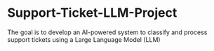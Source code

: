 # Support-Ticket-LLM-Project
The goal is to develop an AI-powered system to classify and process support tickets  using a Large Language Model (LLM)
